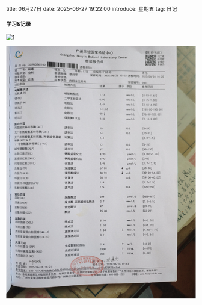 title: 06月27日
date: 2025-06-27 19:22:00
introduce: 星期五
tag: 日记

#### 学习&记录
![1](/static/img/2025/06/27/1.jpg)

![2](/static/img/2025/06/27/2.jpg)

